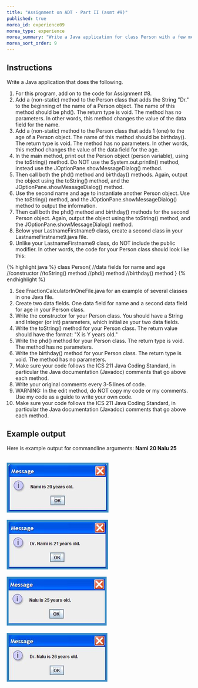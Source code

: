 ```yaml
---
title: "Assignment on ADT - Part II (asmt #9)"
published: true
morea_id: experience09
morea_type: experience
morea_summary: "Write a Java application for class Person with a few methods"
morea_sort_order: 9
---
```


## Instructions 

Write a Java application that does the following.


1. For this program, add on to the code for Assignment #8.
1. Add a (non-static) method to the Person class that adds the String "Dr." to the beginning of the name of a Person object. The name of this method should be phd(). The return type is void. The method has no parameters. In other words, this method changes the value of the data field for the name.
1. Add a (non-static) method to the Person class that adds 1 (one) to the age of a Person object. The name of this method should be birthday(). The return type is void. The method has no parameters. In other words, this method changes the value of the data field for the age.
1. In the main method, print out the Person object (person variable), using the toString() method. Do NOT use the System.out.println() method, instead use the JOptionPane.showMessageDialog() method.
1. Then call both the phd() method and birthday() methods. Again, output the object using the toString() method, and the JOptionPane.showMessageDialog() method.
1. Use the second name and age to instantiate another Person object. Use the toString() method, and the JOptionPane.showMessageDialog() method to output the information.
1. Then call both the phd() method and birthday() methods for the second Person object. Again, output the object using the toString() method, and the JOptionPane.showMessageDialog() method.
1. Below your LastnameFirstname9 class, create a second class in your LastnameFirstname9.java file.
1. Unlike your LastnameFirstname9 class, do NOT include the public modifier. In other words, the code for your Person class should look like this:

{% highlight java %}
	class Person{
		//data fields for name and age
		//constructor
		//toString() method
		//phd() method
		//birthday() method
	}
{% endhighlight %}  	
  
1. See FractionCalculatorInOneFile.java for an example of several classes in one Java file.
1. Create two data fields. One data field for name and a second data field for age in your Person class.
1. Write the constructor for your Person class. You should have a String and Integer (or int) parameters, which initialize your two data fields.
1. Write the toString() method for your Person class. The return value should have the format: "X is Y years old."
1. Write the phd() method for your Person class. The return type is void. The method has no parameters.
1. Write the birthday() method for your Person class. The return type is void. The method has no parameters.
1. Make sure your code follows the ICS 211 Java Coding Standard, in particular the Java documentation (Javadoc) comments that go above each method.
1. Write your original comments every 3-5 lines of code.
1. WARNING: In the edit method, do NOT copy my code or my comments. Use my code as a guide to write your own code.
1. Make sure your code follows the ICS 211 Java Coding Standard, in particular the Java documentation (Javadoc) comments that go above each method.


## Example output

Here is example output for commandline arguments: <b>Nami 20 Nalu 25</b>

<p>
	<br />
	<img style="border: #3c8dc5 solid 5px" src="output1.jpg" alt="Nami is 20 years old." >
	<br />
  	<br />	
	<img style="border: #3c8dc5 solid 5px" src="output3.jpg" alt="Dr. Nami is 21 years old." >
	<br />
  	<br />		
	<img style="border: #3c8dc5 solid 5px" src="output2.jpg" alt="Nalu is 25 years old." >
	<br />	
  	<br />	
	<img style="border: #3c8dc5 solid 5px" src="output4.jpg" alt="Dr. Nalu is 26 years old." >
</p>


